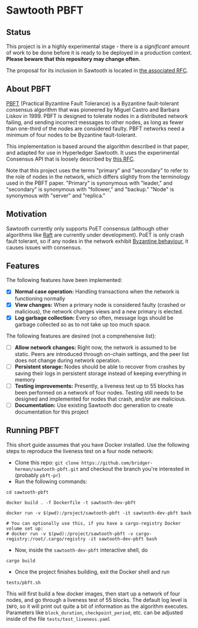 # Sawtooth PBFT

## Status
This project is in a highly experimental stage - there is a *significant* amount
of work to be done before it is ready to be deployed in a production context.
**Please beware that this repository may change often.**

The proposal for its inclusion in Sawtooth is located in [the associated
RFC](https://github.com/bridger-herman/sawtooth-rfcs/blob/pbft-consensus/text/0000-pbft-consensus.md).


## About PBFT
[PBFT](https://www.usenix.org/legacy/events/osdi99/full_papers/castro/castro_html/castro.html)
(Practical Byzantine Fault Tolerance) is a Byzantine
fault-tolerant consensus algorithm that was pioneered by Miguel Castro and
Barbara Liskov in 1999. PBFT is designed to tolerate nodes in a distributed
network failing, and sending incorrect messages to other nodes, as long as
fewer than one-third of the nodes are considered faulty. PBFT networks need a
minimum of four nodes to be Byzantine fault-tolerant.

This implementation is based around the algorithm described in that paper, and
adapted for use in Hyperledger Sawtooth. It uses the experimental Consensus
API that is loosely described by [this
RFC](https://github.com/aludvik/sawtooth-rfcs/blob/consensus/text/0000-consensus-api.md).

Note that this project uses the terms "primary" and "secondary" to refer to
the role of nodes in the network, which differs slightly from the terminology
used in the PBFT paper. "Primary" is synonymous with "leader," and "secondary"
is synonymous with "follower," and "backup." "Node" is synonymous with
"server" and "replica."

## Motivation
Sawtooth currently only supports PoET consensus (although other algorithms
like [Raft](https://github.com/hyperledger/sawtooth-raft) are currently under
development). PoET is only crash fault tolerant, so if any nodes in the
network exhibit [Byzantine
behaviour](https://en.wikipedia.org/wiki/Byzantine_fault_tolerance#Byzantine_Generals'_Problem),
it causes issues with consensus.


## Features
The following features have been implemented:

+ [x] **Normal case operation:** Handling transactions when the network is functioning normally
+ [x] **View changes:** When a primary node is considered faulty (crashed or
  malicious), the network changes views and a new primary is elected.
+ [x] **Log garbage collection:** Every so often, message logs should be garbage
  collected so as to not take up too much space.

The following features are desired (not a comprehensive list):
+ [ ] **Allow network changes:** Right now, the network is assumed to be
  static. Peers are introduced through on-chain settings, and the peer list
  does not change during network operation.
+ [ ] **Persistent storage:** Nodes should be able to recover from crashes by
  saving their logs in persistent storage instead of keeping everything in
  memory
+ [ ] **Testing improvements:** Presently, a liveness test up to 55 blocks has
  been performed on a network of four nodes. Testing still needs to be
  designed and implemented for nodes that crash, and/or are malicious.
+ [ ] **Documentation:** Use existing Sawtooth doc generation to create
  documentation for this project

## Running PBFT
This short guide assumes that you have Docker installed. Use the following
steps to reproduce the liveness test on a four node network:

+ Clone this repo: `git clone https://github.com/bridger-herman/sawtooth-pbft.git` and checkout the branch you're interested in (probably `pbft-pr`)
+ Run the following commands:

```
cd sawtooth-pbft

docker build . -f Dockerfile -t sawtooth-dev-pbft

docker run -v $(pwd):/project/sawtooth-pbft -it sawtooth-dev-pbft bash

# You can optionally use this, if you have a cargo-registry Docker volume set up:
# docker run -v $(pwd):/project/sawtooth-pbft -v cargo-registry:/root/.cargo/registry -it sawtooth-dev-pbft bash
```

+ Now, inside the `sawtooth-dev-pbft` interactive shell, do
```
cargo build
```

+ Once the project finishes building, exit the Docker shell and run
```
tests/pbft.sh
```

This will first build a few docker images, then start up a network of four
nodes, and go through a liveness test of 55 blocks. The default log level is
`INFO`, so it will print out quite a bit of information as the algorithm
executes. Parameters like `block_duration`, `checkpoint_period`, etc. can be
adjusted inside of the file `tests/test_liveness.yaml`
